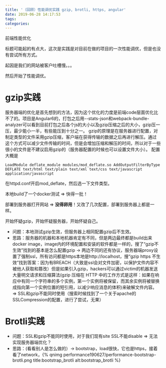 ```yaml
---
title: '（回顾）性能调优实践 gzip, brotli, https, angular'
date: 2019-06-28 14:17:53
tags:
categories:
---
```


前端性能优化

标题可能起的有点大，这次是实践是对目前在做的项目的一次性能调优，但是也没有尝试所有方式。

起因是我们的网站被客户吐槽慢。。。

然后开始了性能调优。

# gzip实践
服务器端的优化是首先想到的方法，因为这个优化的力度是前端code层面优化比不了的。项目是Angular6的，打包之后用--stats-json和webpack-bundle-analyzer可以看到目前打包之后各个js的大小以及gzip压缩之后的大小，gzip压一压，最少能小一半，有些能压到十分之一。
gzip的原理是在服务器进行配置，对制定类型的文件采用gzip压缩，客户端在获得传输的数据之后再进行解压。通过这个方式可以减少文件传输的时间，但是会增加压缩和解压的时间，所以对于一些很小的文件是不建议启用gzip的（服务器配置的时候也可以设置文件大小）。
配置大概是

``
LoadModule deflate_module modules/mod_deflate.so
AddOutputFilterByType DEFLATE text/html text/plain text/xml text/css text/javascript application/javascript
``

在httpd.conf开启mod_deflate，然后选一下文件类型。

本地build了一个docker测试 => 快得一批！

部署到服务器打开网站 => **没得卵用**！又改了几次配置，部署到服务器上都是一样。

开始怀疑gzip，开始怀疑服务器，开始怀疑自己。

 - 问题：本地测试gzip生效，但服务器上相同配置gzip后不生效。
 - 思路：服务器的机器和本地机器肯定有不同，但是两边最终都是build出来docker image，image内的环境配置和安装的软件都是一样的，搜了“gzip不生效”找到的基本是怎么配置gzip -> 两边不同的还有协议，服务器端proxy设置了强制ssl，所有访问都是https本地是http://localhost，搜“gzip https 不生效”找到答案：因为有BREACH（大致是ssl会对文件加密，以保护文件内容不被他人获取和篡改）但是如果引入gzip，hackers可以通过victim的机器发送大量明文请求和压缩算法(gzip 压缩在 HTTP 中的工作方式是这样：如果在响应中有同一个字符串的多个实例，第一个实例将被保留，而其余实例将被替换成指向第一个实例位置的短引用，以减少响应消息的体积)来破解文件内容。=> SSL和gzip不能同时使用（搜索时候找到了一个关于apache的SSLCompression的配置，进行了尝试，无果）

# Brotli实践
 - 问题：SSL和gzip不能同时使用，对于我们现有site SSL不能disable => 无法实现服务器端优化？
 - 思路：(看看别人是怎么做的）-> bootstrap，load很快，它也是https，接着看了network，{% qnimg performance190627/performance-bootstrap-brotli.png title:bootstrap_brotli alt:bootstrap_brotli %}